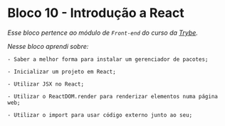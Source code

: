 # Bloco 10 - Introdução a React

*Esse bloco pertence ao módulo de `Front-end` do curso da [Trybe](https://www.betrybe.com/).*

*Nesse bloco aprendi sobre:*

    - Saber a melhor forma para instalar um gerenciador de pacotes;

    - Inicializar um projeto em React;
    
    - Utilizar JSX no React;
    
    - Utilizar o ReactDOM.render para renderizar elementos numa página web;
    
    - Utilizar o import para usar código externo junto ao seu;
